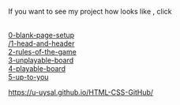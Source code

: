 <p>If you want to see my project how looks like , click <p><br>
<a href="
https://u-uysal.github.io/HTML-CSS-GitHub/homework/week-1-project/0-blank-page-setup">0-blank-page-setup</a><br>
<a href="https://u-uysal.github.io/HTML-CSS-GitHub/homework/week-1-project/1-head-and-header">/1-head-and-header</a><br>
<a href="https://u-uysal.github.io/HTML-CSS-GitHub/homework/week-1-project/2-rules-of-the-game">2-rules-of-the-game</a><br>
<a href="https://u-uysal.github.io/HTML-CSS-GitHub/homework/week-1-project/3-unplayable-board">3-unplayable-board</a><br>
<a href="https://u-uysal.github.io/HTML-CSS-GitHub/homework/week-1-project/4-playable-board">4-playable-board</a><br>
<a href="https://u-uysal.github.io/HTML-CSS-GitHub/homework/week-1-project/5-up-to-you">5-up-to-you</a><br>

https://u-uysal.github.io/HTML-CSS-GitHub/
